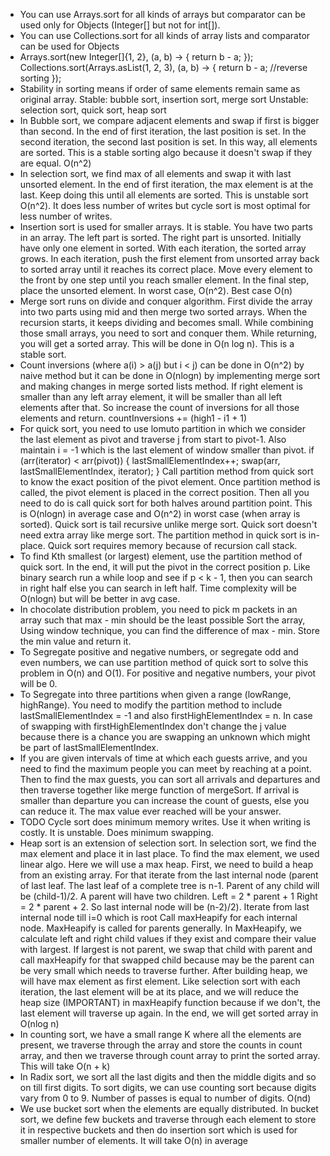 * You can use Arrays.sort for all kinds of arrays but comparator can be used only for Objects (Integer[] but not for
  int[]).
* You can use Collections.sort for all kinds of array lists and comparator can be used for Objects
* Arrays.sort(new Integer[]{1, 2}, (a, b) -> {
  return b - a;
  });
  Collections.sort(Arrays.asList(1, 2, 3), (a, b) -> {
  return b - a; //reverse sorting
  });
* Stability in sorting means if order of same elements remain same as original array.
  Stable: bubble sort, insertion sort, merge sort
  Unstable: selection sort, quick sort, heap sort
* In Bubble sort, we compare adjacent elements and swap if first is bigger than second. In the end of first iteration,
  the last position is set. In the second iteration, the second last position is set. In this way, all elements are
  sorted. This is a stable sorting algo because it doesn't swap if they are equal. O(n^2)
* In selection sort, we find max of all elements and swap it with last unsorted element. In the end of first iteration,
  the max element is at the last. Keep doing this until all elements are sorted. This is unstable sort O(n^2). It
  does less number of writes but cycle sort is most optimal for less number of writes.
* Insertion sort is used for smaller arrays. It is stable. You have two parts in an array. The left part is sorted. The
  right part is unsorted. Initially have only one element in sorted. With each iteration, the sorted array grows. In
  each iteration, push the first element from unsorted array back to sorted array until it reaches its correct place.
  Move every element to the front by one step until you reach smaller element. In the final step, place the unsorted
  element. In worst case, O(n^2). Best case O(n)
* Merge sort runs on divide and conquer algorithm. First divide the array into two parts using mid and then merge two
  sorted arrays. When the recursion starts, it keeps dividing and becomes small. While combining those small arrays,
  you need to sort and conquer them. While returning, you will get a sorted array. This will be done in O(n log n). This
  is a stable sort.
* Count inversions (where a(i) > a(j) but i < j) can be done in O(n^2) by naive method but it can be done in O(nlogn) by
  implementing merge sort and making changes in merge sorted lists method. If right element is smaller than any left
  array element, it will be smaller than all left elements after that. So increase the count of inversions for all those
  elements and return. countInversions += (high1 - i1 + 1)
* For quick sort, you need to use lomuto partition in which we consider the last element as pivot and traverse j from
  start to pivot-1. Also maintain i = -1 which is the last element of window smaller than pivot.
  if (arr(iterator) < arr(pivot)) {
  lastSmallElementIndex++;
  swap(arr, lastSmallElementIndex, iterator);
  }
  Call partition method from quick sort to know the exact position of the pivot element. Once partition method is
  called, the pivot element is placed in the correct position. Then all you need to do is call quick sort for both
  halves around partition point. This is O(nlogn) in average case and O(n^2) in worst case (when array is sorted).
  Quick sort is tail recursive unlike merge sort. Quick sort doesn't need extra array like merge sort. The partition
  method in quick sort is in-place. Quick sort requires memory because of recursion call stack.
* To find Kth smallest (or largest) element, use the partition method of quick sort. In the end, it will put the pivot
  in the correct position p. Like binary search run a while loop and see if p < k - 1, then you can search in right half
  else you can search in left half. Time complexity will be O(nlogn) but will be better in avg case.
* In chocolate distribution problem, you need to pick m packets in an array such that max - min should be the least
  possible Sort the array, Using window technique, you can find the difference of max - min. Store the min value and
  return it.
* To Segregate positive and negative numbers, or segregate odd and even numbers, we can use partition method of quick
  sort to solve this problem in O(n) and O(1). For positive and negative numbers, your pivot will be 0.
* To Segregate into three partitions when given a range (lowRange, highRange). You need to modify the partition method
  to include lastSmallElementIndex = -1 and also firstHighElementIndex = n. In case of swapping with
  firstHighElementIndex don't change the j value because there is a chance you are swapping an unknown which might be
  part of lastSmallElementIndex.
* If you are given intervals of time at which each guests arrive, and you need to find the maximum people you can meet
  by reaching at a point. Then to find the max guests, you can sort all arrivals and departures and then traverse
  together like merge function of mergeSort. If arrival is smaller than departure you can increase the count of guests,
  else you can reduce it. The max value ever reached will be your answer.
* TODO Cycle sort does minimum memory writes. Use it when writing is costly. It is unstable. Does minimum swapping.
* Heap sort is an extension of selection sort. In selection sort, we find the max element and place it in last place.
  To find the max element, we used linear algo. Here we will use a max heap. First, we need to build a heap from an
  existing array. For that iterate from the last internal node (parent of last leaf. The last leaf of a complete tree is
  n-1. Parent of any child will be (child-1)/2. A parent will have two children. Left = 2 * parent + 1
  Right = 2 * parent + 2. So last internal node will be (n-2)/2). Iterate from last internal node till i=0 which is root
  Call maxHeapify for each internal node. MaxHeapify is called for parents generally. In MaxHeapify, we calculate
  left and right child values if they exist and compare their value with largest. If largest is not parent, we swap that
  child with parent and call maxHeapify for that swapped child because may be the parent can be very small which needs
  to traverse further. After building heap, we will have max element as first element. Like selection sort with each
  iteration, the last element will be at its place, and we will reduce the heap size (IMPORTANT) in maxHeapify function
  because if we don't, the last element will traverse up again. In the end, we will get sorted array in O(nlog n)
* In counting sort, we have a small range K where all the elements are present, we traverse through the array and store
  the counts in count array, and then we traverse through count array to print the sorted array. This will take O(n + k)
* In Radix sort, we sort all the last digits and then the middle digits and so on till first digits. To sort digits, we
  can use counting sort because digits vary from 0 to 9. Number of passes is equal to number of digits. O(nd)
* We use bucket sort when the elements are equally distributed. In bucket sort, we define few buckets and traverse
  through each element to store it in respective buckets and then do insertion sort which is used for smaller number
  of elements. It will take O(n) in average